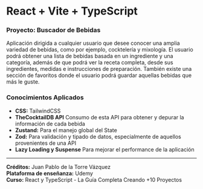 # React + Vite + TypeScript

### Proyecto: Buscador de Bebidas

Aplicación dirigida a cualquier usuario que desee conocer una amplia variedad de bebidas, como por ejemplo, cocktelería y mixología. El usuario podrá obtener una lista de bebidas basada en un ingrediente y una categoría, además de que podrá ver la receta completa, desde sus ingredientes, medidas e instrucciones de preparación. También existe una sección de favoritos donde el usuario podrá guardar aquellas bebidas que más le guste.

### Conocimientos Aplicados

* **CSS:** TailwindCSS
* **TheCocktailDB API** Consumo de esta API para obtener y depurar la información de cada bebida
* **Zustand:** Para el manejo global del State
* **Zod:** Para validación y tipado de datos, especialmente de aquellos provenientes de una API 
* **Lazy Loading y Suspense** Para mejorar el performance de la aplicación
---
**Créditos:** Juan Pablo de la Torre Vázquez <br>
**Plataforma de enseñanza:** Udemy <br>
**Curso:** React y TypeScript - La Guía Completa Creando +10 Proyectos